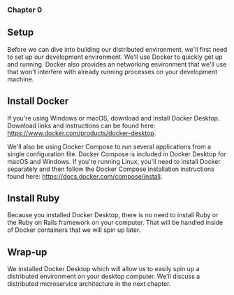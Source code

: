 ### Chapter 0

## Setup

Before we can dive into building our distributed environment, we'll first need to set up our development environment. We'll use Docker to quickly get up and running. Docker also provides an networking environment that we'll use that won't interfere with already running processes on your development machine.

## Install Docker

If you're using Windows or macOS, download and install Docker Desktop. Download links and instructions can be found here: https://www.docker.com/products/docker-desktop.

We'll also be using Docker Compose to run several applications from a single configuration file. Docker Compose is included in Docker Desktop for macOS and Windows. If you're running Linux, you'll need to install Docker separately and then follow the Docker Compose installation instructions found here: https://docs.docker.com/compose/install.

## Install Ruby

Because you installed Docker Desktop, there is no need to install Ruby or the Ruby on Rails framework on your computer. That will be handled inside of Docker containers that we will spin up later.

## Wrap-up

We installed Docker Desktop which will allow us to easily spin up a distributed environment on your desktop computer. We'll discuss a distributed microservice architecture in the next chapter.
